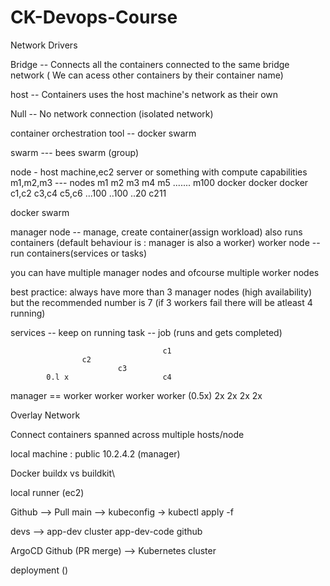 # CK-Devops-Course


Network Drivers

Bridge -- Connects all the containers connected to the same bridge network ( We can acess other containers by their container name)

host -- Containers uses the host machine's network as their own

Null -- No network connection (isolated network)



container orchestration tool -- docker swarm

swarm  --- bees swarm (group)

node - host machine,ec2 server or something with compute capabilities
m1,m2,m3 --- nodes
m1               m2                 m3            m4        m5          ....... m100
docker          docker          docker 
c1,c2           c3,c4           c5,c6
...100          ..100           ..20
                                c211


docker swarm

manager node        --   manage, create container(assign workload) also runs containers (default behaviour is : manager is also a worker)
worker node         --  run containers(services or tasks)

you can have multiple manager nodes and ofcourse multiple worker nodes


best practice: always have more than 3 manager nodes (high availability) but the recommended number is 7 (if 3 workers fail there will be atleast 4 running)


services -- keep on running
task -- job (runs and gets completed)


                                      c1
                    c2   
                            c3
            0.l x                     c4                       
manager == worker  worker  worker   worker 
(0.5x)        2x    2x      2x        2x




Overlay Network

Connect containers spanned across multiple hosts/node




local machine : public 10.2.4.2
(manager)




Docker buildx vs buildkit\



local runner (ec2)

Github --> Pull main --> kubeconfig  -> kubectl apply -f 

devs -->
app-dev cluster
app-dev-code github

ArgoCD
Github (PR merge) --> Kubernetes cluster


deployment ()
